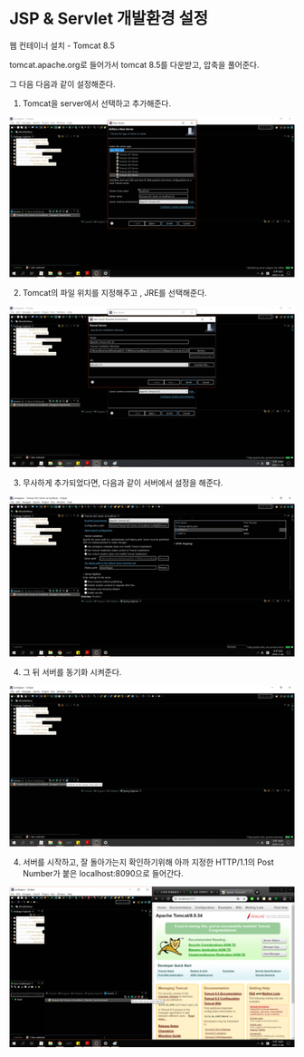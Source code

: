 # JSP & Servlet 개발환경 설정

웹 컨테이너 설치 - Tomcat 8.5

tomcat.apache.org로 들어가서 tomcat 8.5를 다운받고, 압축을 풀어준다.

그 다음 다음과 같이 설정해준다.

1. Tomcat을 server에서 선택하고 추가해준다.

![Tomcat1](./ch2image/Tomcat1.png) 

2. Tomcat의 파일 위치를 지정해주고 , JRE를 선택해준다.

![Tomcat2](./ch2image/Tomcat2.png)

3. 무사하게 추가되었다면, 다음과 같이 서버에서 설정을 해준다.

![Tomcat설정](./ch2image/Tomcat설정.png)

4. 그 뒤 서버를 동기화 시켜준다.

![Tomcat4](./ch2image/Tomcat4.png)

4. 서버를 시작하고, 잘 돌아가는지 확인하기위해 아까 지정한 HTTP/1.1의 Post Number가 붙은 localhost:8090으로 들어간다. 

![Tomcat서버실행](./ch2image/Tomcat서버실행.png)
